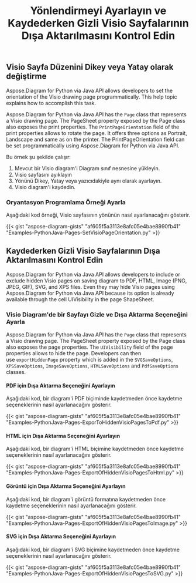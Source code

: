 ﻿---
title: Yönlendirmeyi Ayarlayın ve Kaydederken Gizli Visio Sayfalarının Dışa Aktarılmasını Kontrol Edin
type: docs
weight: 20
url: /tr/python-java/set-orientation-and-control-the-export-of-hidden-visio-pages-on-saving/
---
## **Visio Sayfa Düzenini Dikey veya Yatay olarak değiştirme**
Aspose.Diagram for Python via Java API allows developers to set the orientation of the Visio drawing page programmatically. This help topic explains how to accomplish this task.

Aspose.Diagram for Python via Java API has the `Page` class that represents a Visio drawing page. The PageSheet property exposed by the Page class also exposes the print properties. The `PrintPageOrientation` field of the print properties allows to rotate the page. It offers three options as Portrait, Landscape and same as on the printer. The PrintPageOrientation field can be set programmatically using Aspose.Diagram for Python via Java API.

Bu örnek şu şekilde çalışır:

1. Mevcut bir Visio diagram'i Diagram sınıf nesnesine yükleyin.
1. Visio sayfasını ayıklayın
1. Yönünü Dikey, Yatay veya yazıcıdakiyle aynı olarak ayarlayın.
1. Visio diagram'i kaydedin.

### **Oryantasyon Programlama Örneği Ayarla**
Aşağıdaki kod örneği, Visio sayfasının yönünün nasıl ayarlanacağını gösterir.

{{< gist "aspose-diagram-gists" "af605f5a3113e8afc05e4bae8990fb41" "Examples-PythonJava-Pages-SetVisioPageOrientation.py" >}}

## **Kaydederken Gizli Visio Sayfalarının Dışa Aktarılmasını Kontrol Edin**
Aspose.Diagram for Python via Java API allows developers to include or exclude hidden Visio pages on saving diagram to PDF, HTML, Image (PNG, JPEG, GIF), SVG, and XPS files. Even they may hide Visio pages using Aspose.Diagram for Python via Java API because its option is already available through the cell UIVisibility in the page ShapeSheet.

### **Visio Diagram'de bir Sayfayı Gizle ve Dışa Aktarma Seçeneğini Ayarla**
Aspose.Diagram for Python via Java API has the `Page` class that represents a Visio drawing page. The PageSheet property exposed by the Page class also exposes the page properties. The `UIVisibility` field of the page properties allows to hide the page. Developers can then use `exportHiddenPage` property which is added in the `SVGSaveOptions`, `XPSSaveOptions`, `ImageSaveOptions`, `HTMLSaveOptions` and `PdfSaveOptions` classes.

#### **PDF için Dışa Aktarma Seçeneğini Ayarlayın**
Aşağıdaki kod, bir diagram'i PDF biçiminde kaydetmeden önce kaydetme seçeneklerinin nasıl ayarlanacağını gösterir.

{{< gist "aspose-diagram-gists" "af605f5a3113e8afc05e4bae8990fb41" "Examples-PythonJava-Pages-ExporToHiddenVisioPagesToPdf.py" >}}

#### **HTML için Dışa Aktarma Seçeneğini Ayarlayın**
Aşağıdaki kod, bir diagram'i HTML biçimine kaydetmeden önce kaydetme seçeneklerinin nasıl ayarlanacağını gösterir.

{{< gist "aspose-diagram-gists" "af605f5a3113e8afc05e4bae8990fb41" "Examples-PythonJava-Pages-ExportOfHiddenVisioPagesToHtml.py" >}}

#### **Görüntü için Dışa Aktarma Seçeneğini Ayarlayın**
Aşağıdaki kod, bir diagram'i görüntü formatına kaydetmeden önce kaydetme seçeneklerinin nasıl ayarlanacağını gösterir.

{{< gist "aspose-diagram-gists" "af605f5a3113e8afc05e4bae8990fb41" "Examples-PythonJava-Pages-ExportOfHiddenVisioPagesToImage.py" >}}

#### **SVG için Dışa Aktarma Seçeneğini Ayarlayın**
Aşağıdaki kod, bir diagram'i SVG biçimine kaydetmeden önce kaydetme seçeneklerinin nasıl ayarlanacağını gösterir.

{{< gist "aspose-diagram-gists" "af605f5a3113e8afc05e4bae8990fb41" "Examples-PythonJava-Pages-ExportOfHiddenVisioPagesToSVG.py" >}}
